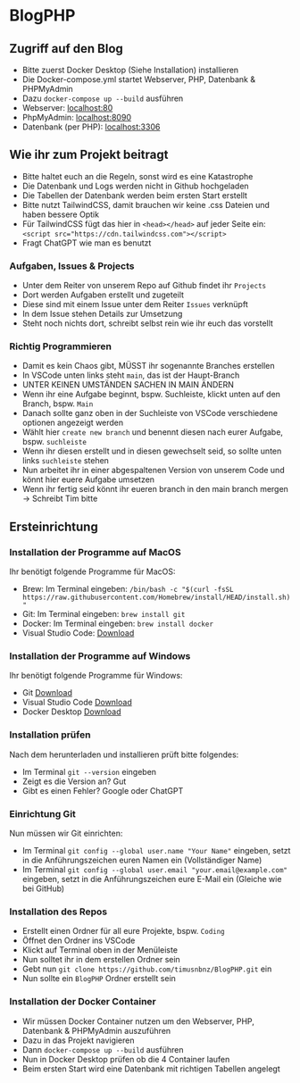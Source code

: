 # BlogPHP

## Zugriff auf den Blog

- Bitte zuerst Docker Desktop (Siehe Installation) installieren
- Die Docker-compose.yml startet Webserver, PHP, Datenbank & PHPMyAdmin
- Dazu `docker-compose up --build` ausführen
- Webserver: [localhost:80](http://localhost:80)
- PhpMyAdmin: [localhost:8090](http://localhost:8090)
- Datenbank (per PHP): [localhost:3306](http://localhost:3306)

## Wie ihr zum Projekt beitragt

- Bitte haltet euch an die Regeln, sonst wird es eine Katastrophe
- Die Datenbank und Logs werden nicht in Github hochgeladen
- Die Tabellen der Datenbank werden beim ersten Start erstellt
- Bitte nutzt TailwindCSS, damit brauchen wir keine .css Dateien und haben bessere Optik
- Für TailwindCSS fügt das hier in `<head></head>` auf jeder Seite ein: `<script src="https://cdn.tailwindcss.com"></script>`
- Fragt ChatGPT wie man es benutzt

### Aufgaben, Issues & Projects

- Unter dem Reiter von unserem Repo auf Github findet ihr `Projects`
- Dort werden Aufgaben erstellt und zugeteilt
- Diese sind mit einem Issue unter dem Reiter `Issues` verknüpft
- In dem Issue stehen Details zur Umsetzung
- Steht noch nichts dort, schreibt selbst rein wie ihr euch das vorstellt

### Richtig Programmieren

- Damit es kein Chaos gibt, MÜSST ihr sogenannte Branches erstellen
- In VSCode unten links steht `main`, das ist der Haupt-Branch
- UNTER KEINEN UMSTÄNDEN SACHEN IN MAIN ÄNDERN
- Wenn ihr eine Aufgabe beginnt, bspw. Suchleiste, klickt unten auf den Branch, bspw. `Main`
- Danach sollte ganz oben in der Suchleiste von VSCode verschiedene optionen angezeigt werden
- Wählt hier `create new branch` und benennt diesen nach eurer Aufgabe, bspw. `suchleiste`
- Wenn ihr diesen erstellt und in diesen gewechselt seid, so sollte unten links `suchleiste` stehen
- Nun arbeitet ihr in einer abgespaltenen Version von unserem Code und könnt hier euere Aufgabe umsetzen
- Wenn ihr fertig seid könnt ihr eueren branch in den main branch mergen -> Schreibt Tim bitte

## Ersteinrichtung

### Installation der Programme auf MacOS

Ihr benötigt folgende Programme für MacOS:

- Brew: Im Terminal eingeben: `/bin/bash -c "$(curl -fsSL https://raw.githubusercontent.com/Homebrew/install/HEAD/install.sh)"`
- Git: Im Terminal eingeben: `brew install git`
- Docker: Im Terminal eingeben: `brew install docker`
- Visual Studio Code: [Download](https://code.visualstudio.com/download)

### Installation der Programme auf Windows

Ihr benötigt folgende Programme für Windows:

- Git [Download](https://git-scm.com/downloads/win)
- Visual Studio Code [Download](https://code.visualstudio.com/download)
- Docker Desktop [Download](https://www.docker.com/products/docker-desktop/)

### Installation prüfen

Nach dem herunterladen und installieren prüft bitte folgendes:

- Im Terminal `git --version` eingeben
- Zeigt es die Version an? Gut
- Gibt es einen Fehler? Google oder ChatGPT

### Einrichtung Git

Nun müssen wir Git einrichten:

- Im Terminal `git config --global user.name "Your Name"` eingeben, setzt in die Anführungszeichen euren Namen ein (Vollständiger Name)
- Im Terminal `git config --global user.email "your.email@example.com"` eingeben, setzt in die Anführungszeichen eure E-Mail ein (Gleiche wie bei GitHub)

### Installation des Repos

- Erstellt einen Ordner für all eure Projekte, bspw. `Coding`
- Öffnet den Ordner ins VSCode
- Klickt auf Terminal oben in der Menüleiste
- Nun solltet ihr in dem erstellen Ordner sein
- Gebt nun `git clone https://github.com/timusnbnz/BlogPHP.git` ein
- Nun sollte ein `BlogPHP` Ordner erstellt sein

### Installation der Docker Container

- Wir müssen Docker Container nutzen um den Webserver, PHP, Datenbank & PHPMyAdmin auszuführen
- Dazu in das Projekt navigieren
- Dann `docker-compose up --build` ausführen
- Nun in Docker Desktop prüfen ob die 4 Container laufen
- Beim ersten Start wird eine Datenbank mit richtigen Tabellen angelegt
